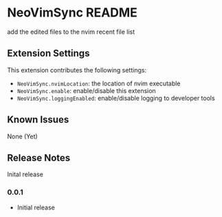 # NeoVimSync README

add the edited files to the nvim recent file list

## Extension Settings

This extension contributes the following settings:

* `NeoVimSync.nvimLocation`: the location of nvim executable
* `NeoVimSync.enable`: enable/disable this extension
* `NeoVimSync.loggingEnabled`: enable/disable logging to developer tools

## Known Issues

None (Yet)

## Release Notes

Inital release

### 0.0.1
- Initial release
